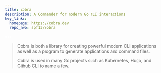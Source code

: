 ```yaml
---
title: cobra
description: A Commander for modern Go CLI interactions 
key_links:
  homepage: https://cobra.dev
  repo_nwo: spf13/cobra
  
---
```


> Cobra is both a library for creating powerful modern CLI applications as well as a program to generate applications and command files.
> 
> Cobra is used in many Go projects such as Kubernetes, Hugo, and Github CLI to name a few.
